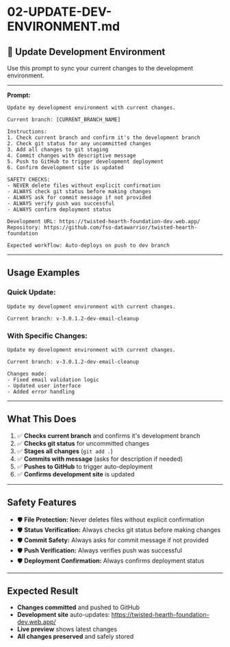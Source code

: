 # 02-UPDATE-DEV-ENVIRONMENT.md

## 🔄 **Update Development Environment**

Use this prompt to sync your current changes to the development environment.

---

**Prompt:**
```
Update my development environment with current changes.

Current branch: [CURRENT_BRANCH_NAME]

Instructions:
1. Check current branch and confirm it's the development branch
2. Check git status for any uncommitted changes
3. Add all changes to git staging
4. Commit changes with descriptive message
5. Push to GitHub to trigger development deployment
6. Confirm development site is updated

SAFETY CHECKS:
- NEVER delete files without explicit confirmation
- ALWAYS check git status before making changes
- ALWAYS ask for commit message if not provided
- ALWAYS verify push was successful
- ALWAYS confirm deployment status

Development URL: https://twisted-hearth-foundation-dev.web.app/
Repository: https://github.com/fso-datawarrior/twisted-hearth-foundation

Expected workflow: Auto-deploys on push to dev branch
```

---

## **Usage Examples**

### **Quick Update:**
```
Update my development environment with current changes.

Current branch: v-3.0.1.2-dev-email-cleanup
```

### **With Specific Changes:**
```
Update my development environment with current changes.

Current branch: v-3.0.1.2-dev-email-cleanup

Changes made:
- Fixed email validation logic
- Updated user interface
- Added error handling
```

---

## **What This Does**

1. ✅ **Checks current branch** and confirms it's development branch
2. ✅ **Checks git status** for uncommitted changes
3. ✅ **Stages all changes** (`git add .`)
4. ✅ **Commits with message** (asks for description if needed)
5. ✅ **Pushes to GitHub** to trigger auto-deployment
6. ✅ **Confirms development site** is updated

---

## **Safety Features**

- 🛡️ **File Protection:** Never deletes files without explicit confirmation
- 🛡️ **Status Verification:** Always checks git status before making changes
- 🛡️ **Commit Safety:** Always asks for commit message if not provided
- 🛡️ **Push Verification:** Always verifies push was successful
- 🛡️ **Deployment Confirmation:** Always confirms deployment status

---

## **Expected Result**

- **Changes committed** and pushed to GitHub
- **Development site** auto-updates: https://twisted-hearth-foundation-dev.web.app/
- **Live preview** shows latest changes
- **All changes preserved** and safely stored
